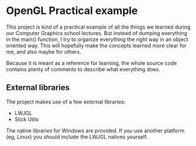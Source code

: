 # OpenGL Practical example

This project is kind of a practical example of all the things we learned during our Computer Graphics school lectures. But
instead of dumping everything in the main() function, I try to organize everything the right way in an object oriented way.
This will hopefully make the concepts learned more clear for me, and also maybe for others.

Because it is meant as a reference for learning, the whole source code contains plenty of comments to describe what everything
does.

## External libraries

The project makes use of a few external libraries:
- LWJGL
- Slick Utils

The native libraries for Windows are provided. If you use another platform (eg, Linux) you should include the LWJGL natives
yourself.
